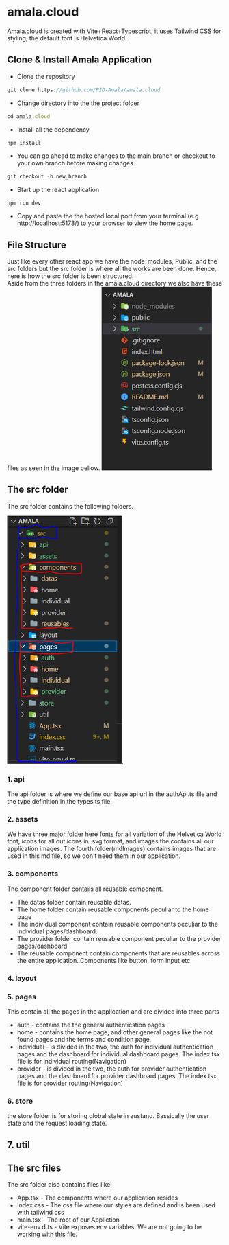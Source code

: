 # amala.cloud
Amala.cloud is created with Vite+React+Typescript, it uses Tailwind CSS for styling, the default font is Helvetica World.

## Clone & Install Amala Application
* Clone the repository
```javascript
git clone https://github.com/PID-Amala/amala.cloud
```
* Change directory into the the project folder
```javascript
cd amala.cloud
```
* Install all the dependency
```javascript
npm install 
```
* You can go ahead to make changes to the main branch or checkout to your own branch before making changes.
```javascript
git checkout -b new_branch
```
* Start up the react application 
```react
npm run dev
```
* Copy and paste the the hosted local port from your terminal (e.g http://localhost:5173/) to your browser to view the home page.

## File Structure
Just like every other react app we have the node_modules, Public, and the src folders but the src folder is where all the works are been done. Hence, here is how the src folder is been structured.  
Aside from the three folders in the amala.cloud directory we also have these files as seen in the image bellow.
![amala.cloud files&folders](src/assets/mdImages/file_structure.PNG).

## The src folder
The src folder contains the following folders.  

![src files&folders](src/assets/mdImages/src.PNG).
### 1. api
The api folder is where we define our base api url in the authApi.ts file and the type definition in the types.ts file.
### 2. assets
We have three major folder here fonts for all variation of the Helvetica World font, icons for all out icons in .svg format, and images the contains all our application images. The fourth folder(mdImages) contains images that are used in this md file, so we don't need them in our application. 
### 3. components
The component folder contails all reusable component. 
 - The datas folder contain reusable datas. 
 - The home folder contain reusable components peculiar to the home page
 - The individual component contain reusable components peculiar to the individual pages/dashboard.
 - The provider folder contain reusable component peculiar to the provider pages/dashboard
 - The reusable component contain components that are reusables across the entire application. Components like button, form input etc.
### 4. layout
### 5. pages
This contain all the pages in the application and are divided into three parts
- auth - contains the the general authenticstion pages
- home - contains the home page, and other general pages like the not found pages and the terms and condition page.
- individual - is divided in the two, the auth for individual authentication pages and the dashboard for individual dashboard pages. The index.tsx file is for individual routing(Navigation)
- provider - is divided in the two, the auth for provider authentication pages and the dashboard for provider dashboard pages. The index.tsx file is for provider routing(Navigation)
### 6. store 
the store folder is for storing global state in zustand. Bassically the user state and the request loading state.
## 7. util

## The src files
The src folder also contains files like:
* App.tsx - The components where our application resides
* index.css - The css file where our styles are defined and is been used with tailwind css
* main.tsx - The root of our Appliction
* vite-env.d.ts - Vite exposes env variables. We are not going to be working with this file.


